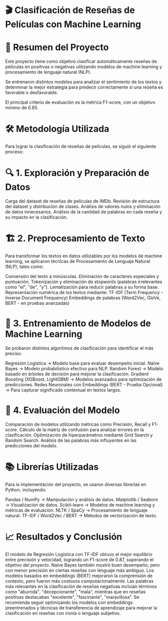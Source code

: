 # 🎬 Clasificación de Reseñas de Películas con Machine Learning

# 📖 Resumen del Proyecto
Este proyecto tiene como objetivo clasificar automáticamente reseñas de películas en positivas o negativas utilizando modelos de machine learning y procesamiento de lenguaje natural (NLP).

Se entrenaron distintos modelos para analizar el sentimiento de los textos y determinar la mejor estrategia para predecir correctamente si una reseña es favorable o desfavorable.

El principal criterio de evaluación es la métrica F1-score, con un objetivo mínimo de 0.85.

# 🛠 Metodología Utilizada

Para lograr la clasificación de reseñas de películas, se siguió el siguiente proceso:

# 🔍 1. Exploración y Preparación de Datos
Carga del dataset de reseñas de películas de IMDb.
Revisión de estructura del dataset y distribución de clases.
Análisis de valores nulos y eliminación de datos innecesarios.
Análisis de la cantidad de palabras en cada reseña y su impacto en la clasificación.

# 🏗️ 2. Preprocesamiento de Texto
Para transformar los textos en datos utilizables por los modelos de machine learning, se aplicaron técnicas de Procesamiento de Lenguaje Natural (NLP), tales como:

Conversión del texto a minúsculas.
Eliminación de caracteres especiales y puntuación.
Tokenización y eliminación de stopwords (palabras irrelevantes como "el", "de", "y").
Lematización para reducir palabras a su forma base.
Representación numérica de los textos mediante:
TF-IDF (Term Frequency - Inverse Document Frequency)
Embeddings de palabras (Word2Vec, GloVe, BERT - en pruebas avanzadas)

# 🤖 3. Entrenamiento de Modelos de Machine Learning
Se probaron distintos algoritmos de clasificación para identificar el más preciso:

Regresión Logística → Modelo base para evaluar desempeño inicial.
Naïve Bayes → Modelo probabilístico efectivo para NLP.
Random Forest → Modelo basado en árboles de decisión para mejorar la clasificación.
Gradient Boosting (XGBoost, LightGBM) → Modelos avanzados para optimización de predicciones.
Redes Neuronales con Embeddings (BERT - Prueba Opcional) → Para capturar significado contextual en textos largos.

# 🎯 4. Evaluación del Modelo
Comparación de modelos utilizando métricas como Precisión, Recall y F1-score.
Cálculo de la matriz de confusión para analizar errores en la clasificación.
Optimización de hiperparámetros mediante Grid Search y Random Search.
Análisis de las palabras más influyentes en las predicciones del modelo.

# 📚 Librerías Utilizadas
Para la implementación del proyecto, se usaron diversas librerías en Python, incluyendo:

Pandas / NumPy → Manipulación y análisis de datos.
Matplotlib / Seaborn → Visualización de datos.
Scikit-learn → Modelos de machine learning y métricas de evaluación.
NLTK / SpaCy → Procesamiento de lenguaje natural.
TF-IDF / Word2Vec / BERT → Métodos de vectorización de texto.

# 📈 Resultados y Conclusión
El modelo de Regresión Logística con TF-IDF obtuvo el mejor equilibrio entre precisión y velocidad, logrando un F1-score de 0.87, superando el objetivo del proyecto.
Naïve Bayes también mostró buen desempeño, pero con menor precisión en ciertas reseñas con lenguaje más ambiguo.
Los modelos basados en embeddings (BERT) mejoraron la comprensión de contexto, pero fueron más costosos computacionalmente.
Las palabras más relevantes en la clasificación de reseñas negativas incluían términos como "aburrida", "decepcionante", "mala", mientras que en reseñas positivas destacaban "excelente", "fascinante", "maravillosa".
Se recomienda seguir optimizando los modelos con embeddings preentrenados y técnicas de transferencia de aprendizaje para mejorar la clasificación en reseñas con ironía o lenguaje subjetivo.

